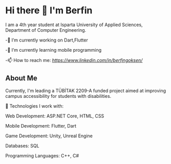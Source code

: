 # Hi there 👋 I'm Berfin
I am a 4th year student at Isparta University of Applied Sciences, Department of Computer Engineering.

-🔭 I’m currently working on Dart,Flutter

-🌱 I’m currently learning mobile programming

-📫 How to reach me: *https://www.linkedin.com/in/berfingoksen/*

## About Me

Currently, I'm leading a TÜBİTAK 2209-A funded project aimed at improving campus accessibility for students with disabilities.

🔧 Technologies I work with:

Web Development: ASP.NET Core, HTML, CSS

Mobile Development: Flutter, Dart

Game Development: Unity, Unreal Engine

Databases: SQL

Programming Languages: C++, C#


